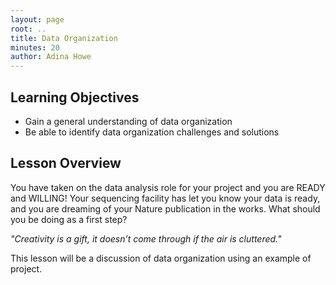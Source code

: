 ```yaml
---
layout: page
root: ..
title: Data Organization
minutes: 20
author: Adina Howe
---
```


## Learning Objectives

* Gain a general understanding of data organization
* Be able to identify data organization challenges and solutions

## Lesson Overview

You have taken on the data analysis role for your project and you are READY and WILLING!  Your sequencing facility has let you know your data is ready, and you are dreaming of your Nature publication in the works.  What should you be doing as a first step?

*"Creativity is a gift, it doesn’t come through if the air is cluttered."*

This lesson will be a discussion of data organization using an example of project.
